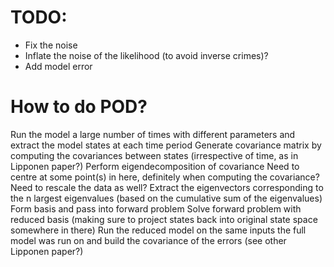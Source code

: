 # TODO:

 - Fix the noise 
 - Inflate the noise of the likelihood (to avoid inverse crimes)?
 - Add model error

# How to do POD?
Run the model a large number of times with different parameters and 
extract the model states at each time period
Generate covariance matrix by computing the covariances between 
states (irrespective of time, as in Lipponen paper?)
Perform eigendecomposition of covariance 
Need to centre at some point(s) in here, definitely when computing 
the covariance? Need to rescale the data as well?
Extract the eigenvectors corresponding to the n largest eigenvalues 
(based on the cumulative sum of the eigenvalues)
Form basis and pass into forward problem
Solve forward problem with reduced basis (making sure to project 
states back into original state space somewhere in there)
Run the reduced model on the same inputs the full model was run on and 
build the covariance of the errors (see other Lipponen paper?)